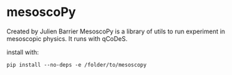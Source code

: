 # mesoscoPy

Created by Julien Barrier
MesoscoPy is a library of utils to run experiment in mesoscopic physics. It runs with qCoDeS.

install with:
```
pip install --no-deps -e /folder/to/mesoscopy
```
